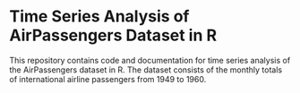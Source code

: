 # Time Series Analysis of AirPassengers Dataset in R  

This repository contains code and documentation for time series analysis of the AirPassengers dataset in R. The dataset consists of the monthly totals of international airline passengers from 1949 to 1960.
